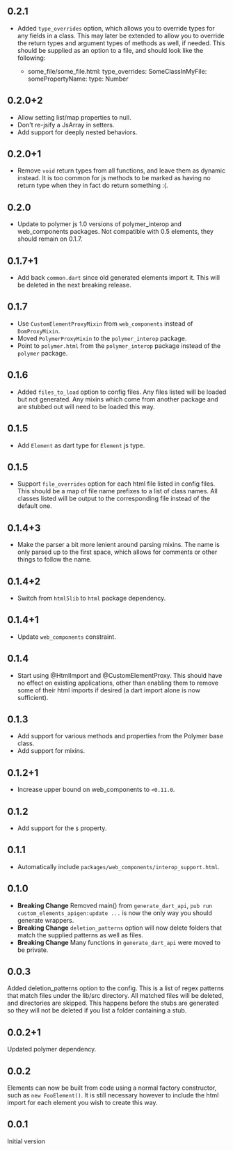 ## 0.2.1
  * Added `type_overrides` option, which allows you to override types for any
    fields in a class. This may later be extended to allow you to override the
    return types and argument types of methods as well, if needed. This should
    be supplied as an option to a file, and should look like the following:
    
      - some_file/some_file.html:
          type_overrides:
            SomeClassInMyFile:
              somePropertyName:
                type: Number

## 0.2.0+2
  * Allow setting list/map properties to null.
  * Don't re-jsify a JsArray in setters.
  * Add support for deeply nested behaviors.

## 0.2.0+1
  * Remove `void` return types from all functions, and leave them as dynamic
    instead. It is too common for js methods to be marked as having no return
    type when they in fact do return something :(.

## 0.2.0
  * Update to polymer js 1.0 versions of polymer_interop and web_components
    packages. Not compatible with 0.5 elements, they should remain on 0.1.7.
    
## 0.1.7+1
  * Add back `common.dart` since old generated elements import it.
    This will be deleted in the next breaking release.

## 0.1.7
  * Use `CustomElementProxyMixin` from `web_components` instead of
    `DomProxyMixin`.
  * Moved `PolymerProxyMixin` to the `polymer_interop` package.
  * Point to `polymer.html` from the `polymer_interop` package instead of the
    `polymer` package.

## 0.1.6
  * Added `files_to_load` option to config files. Any files listed will be
    loaded but not generated. Any mixins which come from another package and are
    stubbed out will need to be loaded this way.

## 0.1.5
  * Add `Element` as dart type for `Element` js type.

## 0.1.5
  * Support `file_overrides` option for each html file listed in config files.
    This should be a map of file name prefixes to a list of class names. All
    classes listed will be output to the corresponding file instead of the
    default one.

## 0.1.4+3
  * Make the parser a bit more lenient around parsing mixins. The name is only
    parsed up to the first space, which allows for comments or other things
    to follow the name.

## 0.1.4+2
  * Switch from `html5lib` to `html` package dependency.

## 0.1.4+1
  * Update `web_components` constraint.

## 0.1.4
  * Start using @HtmlImport and @CustomElementProxy. This should have no effect
    on existing applications, other than enabling them to remove some of their
    html imports if desired (a dart import alone is now sufficient).

## 0.1.3
  * Add support for various methods and properties from the Polymer base class.
  * Add support for mixins.

## 0.1.2+1
  * Increase upper bound on web_components to `<0.11.0`.

## 0.1.2
  * Add support for the `$` property.

## 0.1.1
  * Automatically include `packages/web_components/interop_support.html`.

## 0.1.0

  * **Breaking Change** Removed main() from `generate_dart_api`, 
    `pub run custom_elements_apigen:update ...` is now the only way you should
    generate wrappers.
  * **Breaking Change** `deletion_patterns` option will now delete folders that
    match the supplied patterns as well as files.
  * **Breaking Change** Many functions in `generate_dart_api` were moved to be
    private.

## 0.0.3

Added deletion_patterns option to the config. This is a list of regex patterns
that match files under the lib/src directory. All matched files will be deleted,
and directories are skipped. This happens before the stubs are generated so they
will not be deleted if you list a folder containing a stub.

## 0.0.2+1

Updated polymer dependency.

## 0.0.2

Elements can now be built from code using a normal factory constructor, such as 
`new FooElement()`. It is still necessary however to include the html import for
each element you wish to create this way.

## 0.0.1

Initial version
